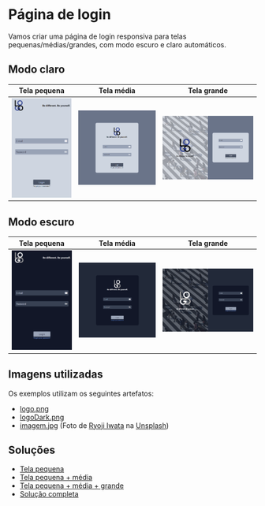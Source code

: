 # Página de login

Vamos criar uma página de login responsiva para telas pequenas/médias/grandes, com modo escuro e claro automáticos.

## Modo claro

|Tela pequena|Tela média|Tela grande|
|------------|----------|-----------|
|![Tela pequena modo claro](smallLight.png)|![Tela média modo claro](mediumLight.png)|![Tela grande modo claro](largeLight.png)

## Modo escuro

|Tela pequena|Tela média|Tela grande|
|------------|----------|-----------|
|![Tela pequena modo claro](smallDark.png)|![Tela média modo claro](mediumDark.png)|![Tela grande modo claro](largeDark.png)

## Imagens utilizadas

Os exemplos utilizam os seguintes artefatos:

* [logo.png](logo.png)
* [logoDark.png](logoDark.png)
* [imagem.jpg](imagem.jpg) (Foto de <a href="https://unsplash.com/pt-br/@ryoji__iwata?utm_content=creditCopyText&utm_medium=referral&utm_source=unsplash">Ryoji Iwata</a> na <a href="https://unsplash.com/pt-br/fotografias/pessoas-caminhando-na-faixa-de-pedestres-X53e51WfjlE?utm_content=creditCopyText&utm_medium=referral&utm_source=unsplash">Unsplash</a>)
  
## Soluções

* [Tela pequena](passo1.md)
* [Tela pequena + média](passo2.md)
* [Tela pequena + média + grande](passo3.md)
* [Solução completa](solucaocCompleta.md)
